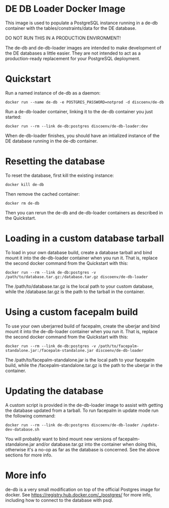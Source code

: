 # DE DB Loader Docker Image

This image is used to populate a PostgreSQL instance running in a de-db container with the tables/constraints/data for the DE database.

DO NOT RUN THIS IN A PRODUCTION ENVIRONMENT!

The de-db and de-db-loader images are intended to make development of the DE databases a little easier. They are not intended to act as a production-ready replacement for your PostgreSQL deployment.

# Quickstart

Run a named instance of de-db as a daemon:

    docker run --name de-db -e POSTGRES_PASSWORD=notprod -d discoenv/de-db

Run a de-db-loader container, linking it to the de-db container you just started:


    docker run --rm --link de-db:postgres discoenv/de-db-loader:dev

When de-db-loader finishes, you should have an intialized instance of the DE database running in the de-db container.

# Resetting the database

To reset the database, first kill the existing instance:

    docker kill de-db

Then remove the cached container:

    docker rm de-db

Then you can rerun the de-db and de-db-loader containers as described in the Quickstart.

# Loading in a custom database tarball

To load in your own database build, create a database tarball and bind mount it into the de-db-loader container when you run it. That is, replace the second docker command from the Quickstart with this:

    docker run --rm --link de-db:postgres -v /path/to/database.tar.gz:/database.tar.gz discoenv/de-db-loader

The /path/to/database.tar.gz is the local path to your custom database, while the /database.tar.gz is the path to the tarball in the container.

# Using a custom facepalm build

To use your own uberjarred build of facepalm, create the uberjar and bind mount it into the de-db-loader container when you run it. That is, replace the second docker command from the Quickstart with this:

    docker run --rm --link de-db:postgres -v /path/to/facepalm-standalone.jar:/facepalm-standalone.jar discoenv/de-db-loader

The /path/to/facepalm-standalone.jar is the local path to your facepalm build, while the /facepalm-standalone.tar.gz is the path to the uberjar in the container.

# Updating the database

A custom script is provided in the de-db-loader image to assist with getting the database updated from a tarball. To run facepalm in update mode run the following command:

    docker run --rm --link de-db:postgres discoenv/de-db-loader /update-dev-database.sh

You will probably want to bind mount new versions of facepalm-standalone.jar and/or database.tar.gz into the container when doing this, otherwise it's a no-op as far as the database is concerned. See the above sections for more info.

# More info

de-db is a very small modification on top of the official Postgres image for docker. See https://registry.hub.docker.com/_/postgres/ for more info, including how to connect to the database with psql.
